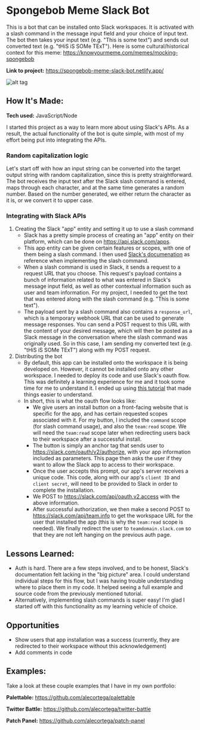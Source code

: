 # Spongebob Meme Slack Bot
This is a bot that can be installed onto Slack workspaces. It is activated with a slash command in the message input field and your choice of input text. The bot then takes your input text (e.g. "This is some text") and sends out converted text (e.g. "tHiS iS SOMe TExT"). Here is some cultural/historical context for this meme: https://knowyourmeme.com/memes/mocking-spongebob

**Link to project:** https://spongebob-meme-slack-bot.netlify.app/

![alt tag](http://placecorgi.com/1200/650)

## How It's Made:

**Tech used:** JavaScript/Node

I started this project as a way to learn more about using Slack's APIs. As a result, the actual functionality of the bot is quite simple, with most of my effort being put into integrating the APIs. 

### Random capitalization logic

Let's start off with how an input string can be converted into the target output string with random capitalization, since this is pretty straightforward. The bot receives the input text after the Slack slash command is entered, maps through each character, and at the same time generates a random number. Based on the number generated, we either return the character as it is, or we convert it to upper case. 

### Integrating with Slack APIs

1. Creating the Slack "app" entity and setting it up to use a slash command
    * Slack has a pretty simple process of creating an "app" entity on their platform, which can be done on https://api.slack.com/apps.
    * This app entity can be given certain features or scopes, with one of them being a slash command. I then used [Slack's documenation](https://api.slack.com/interactivity/slash-commands) as reference when implementing the slash command.
    * When a slash command is used in Slack, it sends a request to a request URL that you choose. This request's payload contains a bunch of information related to what was entered in Slack's message input field, as well as other contextual information such as user and team information. For my project, I needed to get the text that was entered along with the slash command (e.g. "This is some text").
    * The payload sent by a slash command also contains a `response_url`, which is a temporary webhook URL that can be used to generate message responses. You can send a POST request to this URL with the content of your desired message, which will then be posted as a Slack message in the conversation where the slash command was originally used. So in this case, I am sending my converted text (e.g. "tHiS iS SOMe TExT") along with my POST request.
2. Distributing the bot
    * By default, this app can be installed onto the workspace it is being developed on. However, it cannot be installed onto any other workspace. I needed to deploy its code and use Slack's oauth flow. This was definitely a learning experience for me and it took some time for me to understand it. I ended up using [this tutorial](https://tutorials.botsfloor.com/creating-a-slack-command-bot-from-scratch-with-node-js-distribute-it-25cf81f51040) that made things easier to understand. 
    * In short, this is what the oauth flow looks like:
      * We give users an install button on a front-facing website that is specific for the app, and has certain requested scopes associated with it. For my button, I included the `command` scope (for slash command usage), and also the `team:read` scope. We will need the `team:read` scope later when redirecting users back to their workspace after a successful install.
      * The button is simply an anchor tag that sends user to https://slack.com/oauth/v2/authorize, with your app information included as parameters. This page then asks the user if they want to allow the Slack app to access to their workspace.
      * Once the user accepts this prompt, our app's server receives a unique code. This code, along with our app's `client ID` and `client secret`, will need to be provided to Slack in order to complete the installation. 
      * We POST to https://slack.com/api/oauth.v2.access with the above information.
      * After successful authorization, we then make a second POST to https://slack.com/api/team.info to get the workspace URL for the user that installed the app (this is why the `team:read` scope is needed). We finally redirect the user to `teamdomain.slack.com` so that they are not left hanging on the previous auth page.

## Lessons Learned:

* Auth is hard. There are a few steps involved, and to be honest, Slack's documentation felt lacking in the "big picture" area. I could understand individual steps for this flow, but I was having trouble understanding where to place them in my code. It helped seeing a full example and source code from the previously mentioned tutorial. 
* Alternatively, implementing slash commands is super easy! I'm glad I started off with this functionality as my learning vehicle of choice. 

## Opportunities

* Show users that app installation was a success (currently, they are redirected to their workspace without this acknowledgement)
* Add comments in code

## Examples:
Take a look at these couple examples that I have in my own portfolio:

**Palettable:** https://github.com/alecortega/palettable

**Twitter Battle:** https://github.com/alecortega/twitter-battle

**Patch Panel:** https://github.com/alecortega/patch-panel



